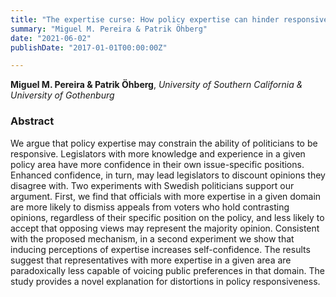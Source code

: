 ```yaml
---
title: "The expertise curse: How policy expertise can hinder responsiveness"
summary: "Miguel M. Pereira & Patrik Öhberg"
date: "2021-06-02"
publishDate: "2017-01-01T00:00:00Z"

---
```


**Miguel M. Pereira & Patrik Öhberg**, *University of Southern California & University of Gothenburg*

### Abstract

We argue that policy expertise may constrain the ability of politicians to be responsive. Legislators with more knowledge and experience in a given policy area have more confidence in their own issue-specific positions. Enhanced confidence, in turn, may lead legislators to discount opinions they disagree with. Two experiments with Swedish politicians support our argument. First, we find that officials with more expertise in a given domain are more likely to dismiss appeals from voters who hold contrasting opinions, regardless of their specific position on the policy, and less likely to accept that opposing views may represent the majority opinion. Consistent with the proposed mechanism, in a second experiment we show that inducing perceptions of expertise increases self-confidence. The results suggest that representatives with more expertise in a given area are paradoxically less capable of voicing public preferences in that domain. The study provides a novel explanation for distortions in policy responsiveness.
